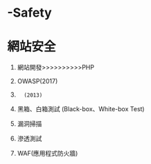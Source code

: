 # -Safety

# 網站安全

1.	網站開發>>>>>>>>>>PHP

2.	OWASP(2017)

3.	     (2013)

4.	黑箱、白箱測試 (Black-box、White-box Test)

5.	漏洞掃描

6.	滲透測試

7.	WAF(應用程式防火牆)
